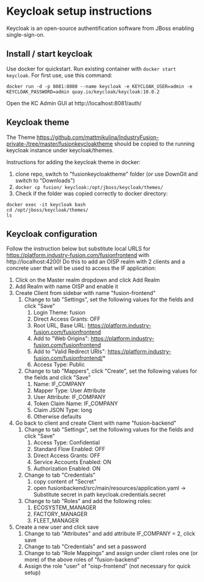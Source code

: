 # Keycloak setup instructions

Keycloak is an open-source authentification software from JBoss enabling single-sign-on.

## Install / start keycloak
    
Use docker for quickstart. Run existing container with `docker start keycloak`. For first use, use this command:

```
docker run -d -p 8081:8080 --name keycloak -e KEYCLOAK_USER=admin -e KEYCLOAK_PASSWORD=admin quay.io/keycloak/keycloak:10.0.2
```

Open the KC Admin GUI at http://localhost:8081/auth/


## Keycloak theme
The Theme https://github.com/mattmikulina/IndustryFusion-private-/tree/master/fusionkeycloaktheme should be copied to the running keycloak instance under keycloak/themes.

Instructions for adding the keycloak theme in docker:
1. clone repo, switch to "fusionkeycloaktheme" folder (or use DownGit and switch to "Downloads")
2. `docker cp fusion/ keycloak:/opt/jboss/keycloak/themes/`
3. Check if the folder was copied correctly to docker directory:
   
```
docker exec -it keycloak bash
cd /opt/jboss/keycloak/themes/
ls
```

## Keycloak configuration

Follow the instruction below but substitute local URLS for
   https://platform.industry-fusion.com/fusionfrontend with http://localhost:4200!
Do this to add an OISP realm with 2 clients and a concrete user that will be used to access the IF application:

1. Click on the Master realm dropdown and click Add Realm
1. Add Realm with name OISP and enable it
1. Create Client from sidebar with name "fusion-frontend"
    1. Change to tab "Settings", set the following values for the fields and click "Save"
        1. Login Theme: fusion
        1. Direct Access Grants: OFF
        1. Root URL, Base URL: https://platform.industry-fusion.com/fusionfrontend
        1. Add to "Web Origins": https://platform.industry-fusion.com/fusionfrontend
        1. Add to "Valid Redirect URIs": https://platform.industry-fusion.com/fusionfrontend/*
        1. Access Type: Public
    1. Change to tab "Mappers", click "Create", set the following values for the fields and click "Save"
        1. Name: IF_COMPANY
        1. Mapper Type: User Attribute
        1. User Attribute: IF_COMPANY
        1. Token Claim Name: IF_COMPANY
        1. Claim JSON Type: long
        1. Otherwise defaults
1. Go back to client and create Client with name "fusion-backend"
    1. Change to tab "Settings", set the following values for the fields and click "Save"
        1. Access Type: Confidential
        1. Standard Flow Enabled: OFF
        1. Direct Access Grants: OFF
        1. Service Accounts Enabled: ON
        1. Authorization Enabled: ON
    1. Change to tab "Credentials"
    	1. copy content of "Secret"
    	1. open fusionbackend/src/main/resources/application.yaml -> Substitute secret in path  keycloak.credentials.secret
    1. Change to tab "Roles" and add the following roles:
        1. ECOSYSTEM_MANAGER
        1. FACTORY_MANAGER
        1. FLEET_MANAGER
1. Create a new user and click save
    1. Change to tab "Attributes" and add attribute IF_COMPANY = 2, click save
    1. Change to tab "Credentials" and set a password
    1. Change to tab "Role Mappings" and assign under client roles one (or more) of the above roles of "fusion-backend"
    1. Assign the role "user" of "oisp-frontend"  (not necessary for quick setup)
